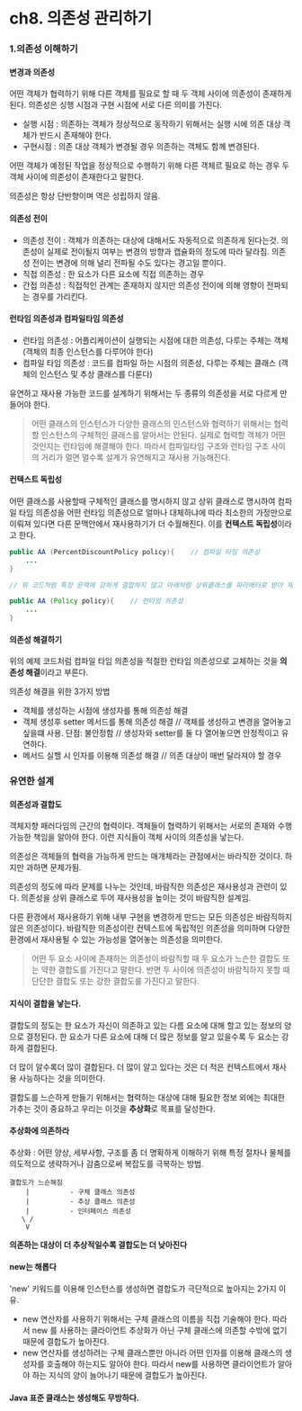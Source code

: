# ch8. 의존성 관리하기

### 1.의존성 이해하기

#### 변경과 의존성

어떤 객체가 협력하기 위해 다른 객체를 필요로 할 때 두 객체 사이에 의존성이 존재하게 된다. 의존성은 싱행 시점과 구현 시점에 서로 다른 의미를 가진다.

* 실행 시점 : 의존하는 객체가 정상적으로 동작하기 위해서는 실행 시에 의존 대상 객체가 반드시 존재해야 한다.
* 구현시점 : 의존 대상 객체가 변경될 경우 의존하는 객체도 함께 변경된다.

어떤 객체가 예정된 작업을 정상적으로 수행하기 위해 다른 객체르 필요로 하는 경우 두 객체 사이에 의존성이 존재한다고 말한다.

의존성은 항상 단반향이며 역은 성립하지 않음.

#### 의존성 전이

* 의존성 전이 : 객체가 의존하는 대상에 대해서도 자동적으로 의존하게 된다는것. 의존성이 실제로 전이될지 여부는 변경의 방향과 캡슐화의 정도에 따라 달라짐. 의존성 전이는 변경에 의해 널리 전파될 수도 있다는 경고일 뿐이다.
* 직접 의존성 : 한 요소가 다른 요소에 직접 의존하는 경우
* 간접 의존성 : 직접적인 관계는 존재하지 않지만 의존성 전이에 의해 영향이 전파되는 경우를 가리킨다.

#### 런타임 의존성과 컴파일타임 의존성

* 런타임 의존성 : 어플리케이션이 실행되는 시점에 대한 의존성, 다루는 주체는 객체 \(객체의 최종 인스턴스를 다루어야 한다\)
* 컴파일 타임 의존성 : 코드를 컴파일 하는 시점의 의존성, 다루는 주체는 클래스 \(객체의 인스턴스 및 추상 클래스를 다룬다\)

유연하고 재사용 가능한 코드를 설계하기 위해서는 두 종류의 의존성을 서로 다르게 만들어야 한다.

> 어떤 클래스의 인스턴스가 다양한 클래스의 인스턴스와 협력하기 위해서는 협력할 인스턴스의 구체적인 클래스를 알아서는 안된다. 실제로 협력할 객체가 어떤 것인지는 런타임에 해결해야 한다. 따라서 컴파일타임 구조와 런타임 구조 사이의 거리가 멀면 멀수록 설계가 유연해지고 재사용 가능해진다.

#### 컨텍스트 독립성

어떤 클래스를 사용할때 구체적인 클래스를 명시하지 않고 상위 클래스로 명시하여 컴파일 타임 의존성을 어떤 런타임 의존성으로 얼마나 대체하냐에 따라 최소한의 가정만으로 이뤄져 있다면 다른 문맥안에서 재사용하기가 더 수월해진다. 이를 **컨텍스트 독립성**이라고 한다.

```java
public AA (PercentDiscountPolicy policy){    // 컴파일 타임 의존성
    ...
}

// 위 코드처럼 특정 문맥에 강하게 결합하지 않고 아래처럼 상위클래스를 파라메터로 받아 재사용이 용이하게 만드는것.

public AA (Policy policy){    // 런타임 의존성
    ...
}
```

#### 의존성 해결하기

위의 예제 코드처럼 컴파일 타임 의존성을 적절한 런타임 의존성으로 교체하는 것을 **의존성 해결**이라고 부른다.

의존성 해결을 위한 3가지 방법

* 객체를 생성하는 시점에 생성자를 통해 의존성 해결
* 객체 생성후 setter 메서드를 통해 의존성 해결 // 객체를 생성하고 변경을 열어놓고 싶을떄 사용. 단점: 불안정함 // 생성자와 setter를 둘 다 열어놓으면 안정적이고 유연하다.
* 메서드 실핼 시 인자를 이용해 의존성 해결    // 의존 대상이 매번 달라져야 할 경우

### 유연한 설계

#### 의존성과 결합도

객체지향 패러다임의 근간의 협력이다. 객체들이 협력하기 위해서는 서로의 존재와 수행 가능한 책임을 알아야 한다. 이런 지식들이 객체 사이의 의존성을 낳는다.

의존성은 객체들의 협력을 가능하게 만드는 매개체라는 관점에서는 바라직한 것이다. 하지만 과하면 문제가됨.

의존성의 정도에 따라 문제를 나누는 것인데, 바람직한 의존성은 재사용성과 관련이 있다. 의존성을 상위 클래스로 두어 재사용성을 높이는 것이 바람직한 설계임.

다른 환경에서 재사용하기 위해 내부 구현을 변경하게 만드는 모든 의존성은 바람직하지 않은 의존성이다. 바람직한 의존성이란 컨텍스트에 독립적인 의존성을 의미하며 다양한 환경에서 재사용될 수 있는 가능성을 열어놓는 의존성을 의미한다.

> 어떤 두 요소 사이에 존재하는 의존성이 바람직할 때 두 요소가 느슨한 결합도 또는 약한 결합도를 가진다고 말한다. 반면 두 사이에 의존성이 바람직하지 못할 때 단단한 결합도 또는 강한 결합도를 가진다고 말한다.

#### 지식이 결합을 낳는다.

결합도의 정도는 한 요소가 자신이 의존하고 있는 다름 요소에 대해 할고 있는 정보의 양으로 결정된다. 한 요소가 다른 요소에 대해 더 많은 정보를 알고 있을수록 두 요소는 강하게 결합된다.

더 많이 알수록더 많이 결합된다. 더 많이 알고 있다는 것은 더 적은 컨텍스트에서 재사용 사능하다는 것을 의미한다.

결합도를 느슨하게 만들기 위해서는 협력하는 대상에 대해 필요한 정보 외에는 최대한 가추는 것이 중요하고 우리는 이것을 **추상화**로 목표를 달성한다.

#### 추상화에 의존하라

추상화 : 어떤 양상, 세부사항, 구조를 좀 더 명확하게 이해하기 위해 특정 절차나 물체를 의도적으로 생략하거나 감춤으로써 복잡도를 극복하는 방법.

```text
결합도가 느슨해짐 
    |          - 구체 클래스 의존성
    |          - 추상 클래스 의존성
    |          - 인터페이스 의존성
   \ /
    V
```

**의존하는 대상이 더 추상적일수록 결합도는 더 낮아진다**

#### new는 해롭다

'new' 키워드를 이용해 인스턴스를 생성하면 결합도가 극단적으로 높아지는 2가지 이유.

* new 연산자를 사용하기 위해서는 구체 클래스의 이름을 직접 기술해야 한다. 따라서 new 를 사용하는 클라이언트 추상화가 아닌 구체 클래스에 의존할 수밖에 없기 때문에 결합도가 높아진다.
* new 연산자를 생성하려는 구체 클래스뿐만 아니라 어떤 인자를 이용해 클래스의 생성자를 호출해야 하는지도 알아야 한다. 따라서 new를 사용하면 클라이언트가 알아야 하는 지식의 양이 늘어나기 때문에 결합도가 높아진다.

#### Java 표준 클래스는 생성해도 무방하다.

